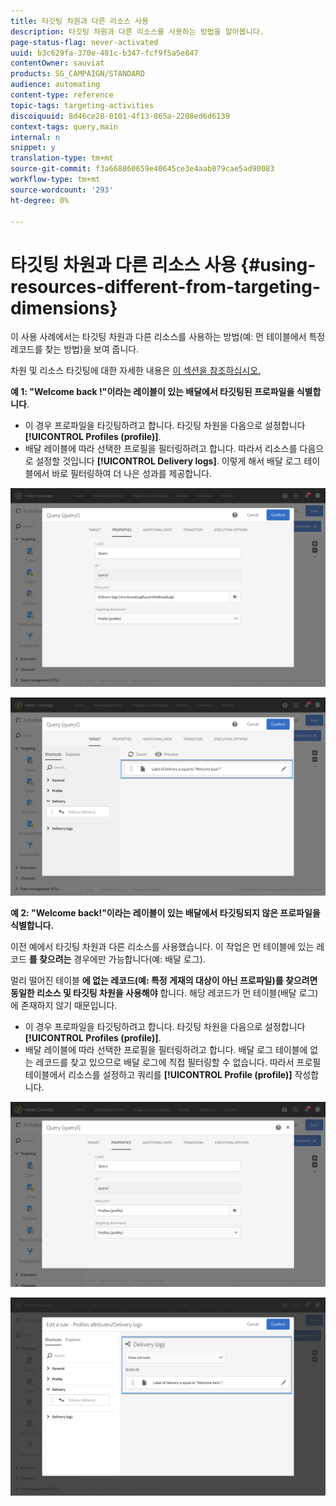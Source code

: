 ```yaml
---
title: 타깃팅 차원과 다른 리소스 사용
description: 타깃팅 차원과 다른 리소스를 사용하는 방법을 알아봅니다.
page-status-flag: never-activated
uuid: b3c629fa-370e-481c-b347-fcf9f5a5e847
contentOwner: sauviat
products: SG_CAMPAIGN/STANDARD
audience: automating
content-type: reference
topic-tags: targeting-activities
discoiquuid: 8d46ce28-0101-4f13-865a-2208ed6d6139
context-tags: query,main
internal: n
snippet: y
translation-type: tm+mt
source-git-commit: f3a668860659e40645ce3e4aab879cae5ad90083
workflow-type: tm+mt
source-wordcount: '293'
ht-degree: 0%

---
```



# 타깃팅 차원과 다른 리소스 사용 {#using-resources-different-from-targeting-dimensions}

이 사용 사례에서는 타깃팅 차원과 다른 리소스를 사용하는 방법(예: 먼 테이블에서 특정 레코드를 찾는 방법)을 보여 줍니다.

차원 및 리소스 타깃팅에 대한 자세한 내용은 [이 섹션을 참조하십시오.](../../automating/using/query.md#targeting-dimensions-and-resources)

**예 1: &quot;Welcome back !&quot;이라는 레이블이 있는 배달에서 타깃팅된 프로파일을 식별합니다**.

* 이 경우 프로파일을 타깃팅하려고 합니다. 타깃팅 차원을 다음으로 설정합니다 **[!UICONTROL Profiles (profile)]**.
* 배달 레이블에 따라 선택한 프로필을 필터링하려고 합니다. 따라서 리소스를 다음으로 설정할 것입니다 **[!UICONTROL Delivery logs]**. 이렇게 해서 배달 로그 테이블에서 바로 필터링하여 더 나은 성과를 제공합니다.

![](assets/targeting_dimension6.png)

![](assets/targeting_dimension7.png)

**예 2: &quot;Welcome back!&quot;이라는 레이블이 있는 배달에서 타깃팅되지 않은 프로파일을 식별합니다.**

이전 예에서 타깃팅 차원과 다른 리소스를 사용했습니다. 이 작업은 먼 테이블에 있는 레코드 **를 찾으려는** 경우에만 가능합니다(예: 배달 로그).

멀리 떨어진 테이블 **에 없는 레코드(예: 특정 게재의 대상이 아닌 프로파일)를 찾으려면 동일한 리소스 및 타깃팅 차원을 사용해야** 합니다. 해당 레코드가 먼 테이블(배달 로그)에 존재하지 않기 때문입니다.

* 이 경우 프로파일을 타깃팅하려고 합니다. 타깃팅 차원을 다음으로 설정합니다 **[!UICONTROL Profiles (profile)]**.
* 배달 레이블에 따라 선택한 프로필을 필터링하려고 합니다. 배달 로그 테이블에 없는 레코드를 찾고 있으므로 배달 로그에 직접 필터링할 수 없습니다. 따라서 프로필 테이블에서 리소스를 설정하고 쿼리를 **[!UICONTROL Profile (profile)]** 작성합니다.

![](assets/targeting_dimension8.png)

![](assets/targeting_dimension9.png)
